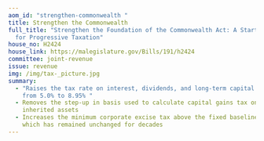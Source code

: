 ```yaml
---
aom_id: "strengthen-commonwealth "
title: Strengthen the Commonwealth
full_title: "Strengthen the Foundation of the Commonwealth Act: A Starting Point
  for Progressive Taxation"
house_no: H2424
house_link: https://malegislature.gov/Bills/191/h2424
committee: joint-revenue
issue: revenue
img: /img/tax-_picture.jpg
summary:
  - "Raises the tax rate on interest, dividends, and long-term capital gains
    from 5.0% to 8.95% "
  - Removes the step-up in basis used to calculate capital gains tax on
    inherited assets
  - Increases the minimum corporate excise tax above the fixed baseline of $456,
    which has remained unchanged for decades
---
```

